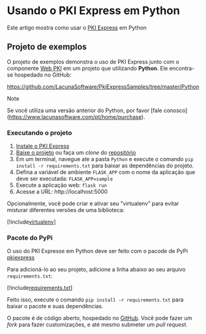 # Usando o PKI Express em Python

Este artigo mostra como usar o [PKI Express](../index.md) em Python

## Projeto de exemplos

O projeto de exemplos demonstra o uso de PKI Express junto com o componente [Web PKI](../../web-pki/index.md)
em um projeto que utilizando **Python**. Ele encontra-se hospedado no GitHub:

https://github.com/LacunaSoftware/PkiExpressSamples/tree/master/Python

> [!NOTE]
> Se você utiliza uma versão anterior do Python, por favor [fale conosco]
(https://www.lacunasoftware.com/pt/home/purchase).

### Executando o projeto

1. [Instale o PKI Express](../setup/index.md)
1. [Baixe o projeto](https://github.com/LacunaSoftware/PkiExpressSamples/archive/master.zip) ou faça um *clone* do [repositório](https://github.com/LacunaSoftware/PkiExpressSamples.git)
1. Em um terminal, navegue ate a pasta `Python` e execute o comando `pip install -r requirements.txt` para baixar as dependências do projeto.
1. Defina a variável de ambiente `FLASK_APP` com o nome da aplicação que deve ser executada: `FLASK_APP=sample`
1. Execute a aplicação web: `flask run`
1. Acesse a URL: http://localhost:5000

Opcionalmente, você pode criar e ativar seu "virtualenv" para evitar misturar diferentes versões de uma biblioteca:

[!include[virtualenv](../../../../includes/pki-express/python/virtualenv.md)]

### Pacote do PyPi

O uso do PKI Expresse em Python deve ser feito com o pacode de PyPi [pkiexpress](https://pypi.org/project/pkiexpress)

Para adicioná-lo ao seu projeto, adicione a linha abaixo ao seu arquivo `requirements.txt`:

[!include[requirements.txt](../../../../includes/pki-express/python/requirements.md)]

Feito isso, execute o comando `pip install -r requirements.txt` para baixar o pacote e suas dependências.

O pacote é de código aberto, hospedado no [GitHub](https://github.com/LacunaSoftware/PkiExpressPython). Você pode fazer um *fork* para fazer
customizações, e até mesmo submeter um *pull request*.